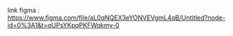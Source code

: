 link figma : https://www.figma.com/file/aL0qNQEX3eYONVEVgmL4qB/Untitled?node-id=0%3A1&t=qUPsYKpqPKFWqkmy-0